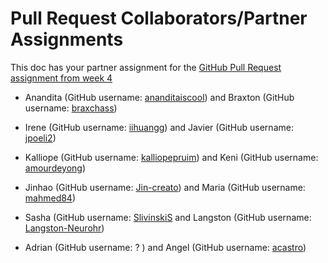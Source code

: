 # Pull Request Collaborators/Partner Assignments

This doc has your partner assignment for the [GitHub Pull Request assignment from week 4](https://github.com/IDEA-120/Course-Materials/blob/master/SCHEDULE.md#week-4)

* Anandita (GitHub username: [ananditaiscool](https://github.com/ananditaiscool)) and Braxton (GitHub username: [braxchass](https://github.com/braxchass))

* Irene (GitHub username: [iihuangg](https://github.com/iihuangg)) and Javier (GitHub username: [jpoeli2](https://github.com/jpoeli2))

* Kalliope (GitHub username: [kalliopepruim](https://github.com/kalliopepruim)) and Keni (GitHub username: [amourdeyong](https://github.com/amourdeyong))

* Jinhao (GitHub username: [Jin-creato](https://github.com/Jin-creato)) and Maria (GitHub username: [mahmed84](https://github.com/mahmed84))

* Sasha (GitHub username: [SlivinskiS](https://github.com/SlivinskiS) and Langston (GitHub username: [Langston-Neurohr](https://github.com/Langston-Neurohr))

* Adrian (GitHub username: ? ) and Angel (GitHub username: [acastro](https://github.com/SlivinskiS))
